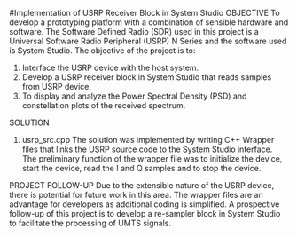 #Implementation of USRP Receiver Block in System Studio
OBJECTIVE
To develop a prototyping platform with a combination of sensible hardware and software. The Software Defined Radio (SDR) used in this project is a Universal Software Radio Peripheral (USRP) N Series and the software used is System Studio.
The objective of the project is to:
1. Interface the USRP device with the host system.
2. Develop a USRP receiver block in System Studio that reads samples from USRP device.
3. To display and analyze the Power Spectral Density (PSD) and constellation plots of the received spectrum.

SOLUTION

1. usrp_src.cpp
The solution was implemented by writing C++ Wrapper files that links the USRP source code to the System Studio interface. The preliminary function of the wrapper file was to initialize the device, start the device, read the I and Q samples and to stop the device.


PROJECT FOLLOW-UP
Due to the extensible nature of the USRP device, there is potential for future work in this area. The wrapper files are an advantage for developers as additional coding is simplified. A prospective follow-up of this project is to develop a re-sampler block in System Studio to facilitate the processing of UMTS signals.
